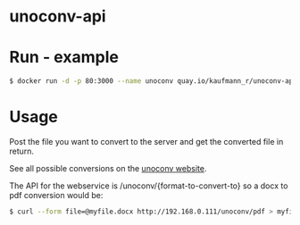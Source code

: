 # unoconv-api

# Run - example

```sh
$ docker run -d -p 80:3000 --name unoconv quay.io/kaufmann_r/unoconv-api
```

# Usage

Post the file you want to convert to the server and get the converted file in return.

See all possible conversions on the [unoconv website](http://dag.wiee.rs/home-made/unoconv/).

The API for the webservice is /unoconv/{format-to-convert-to} so a docx to pdf conversion would be:

```sh
$ curl --form file=@myfile.docx http://192.168.0.111/unoconv/pdf > myfile.pdf
```
